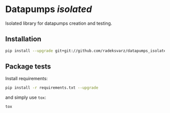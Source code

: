 # Datapumps *isolated*

Isolated library for datapumps creation and testing.

## Installation ##

```bash
pip install --upgrade git+git://github.com/radeksvarz/datapumps_isolated.git#egg=dataviso_sequencer
```

## Package tests ##

Install requirements:

```bash
pip install -r requirements.txt --upgrade
```

and simply use `tox`:

```bash
tox
```